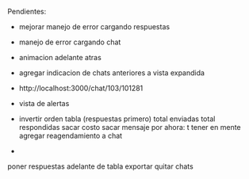Pendientes:

- mejorar manejo de error cargando respuestas
- manejo de error cargando chat
- animacion adelante atras
- agregar indicacion de chats anteriores a vista expandida
- http://localhost:3000/chat/103/101281
- vista de alertas

- invertir orden tabla (respuestas primero)
total enviadas
total respondidas
sacar costo
sacar mensaje por ahora: t
tener en mente agregar reagendamiento a chat
-
poner respuestas adelante de tabla
exportar quitar chats
